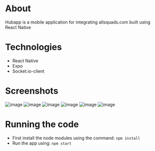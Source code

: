 # About
Hubapp is a mobile application for integrating allsquads.com built using React Native

# Technologies
- React Native
- Expo
- Socket.io-client

# Screenshots
![image](https://github.com/shaheer1642/HubApp/assets/90972275/5d95c8d3-08ca-4c6d-b357-d8b390b7e5fa)
![image](https://github.com/shaheer1642/HubApp/assets/90972275/27e77257-4fb5-4fe1-9414-b995eecd4c67)
![image](https://github.com/shaheer1642/HubApp/assets/90972275/a060e770-e035-480f-8abc-f9db29d54078)
![image](https://github.com/shaheer1642/HubApp/assets/90972275/3bba8e04-bccf-4b3f-9855-e8845e382a2d)
![image](https://github.com/shaheer1642/HubApp/assets/90972275/fd203ea6-45fd-48e0-905b-45b1caea51f7)
![image](https://github.com/shaheer1642/HubApp/assets/90972275/cc0ed7e6-0f28-422a-8e82-9aee38fcafd5)

# Running the code
- First install the node modules using the command: `npm install`
- Run the app using: `npm start`
